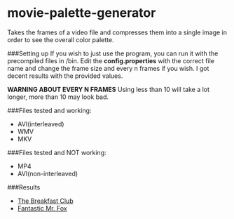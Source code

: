 movie-palette-generator
=======================

Takes the frames of a video file and compresses them into a single image in order to see the overall color palette.


###Setting up
If you wish to just use the program, you can run it with the precompiled files in /bin.  Edit the **config.properties** with the correct file name and change the frame size and every n frames if you wish.  I got decent results with the provided values.  

**WARNING ABOUT EVERY N FRAMES** Using less than 10 will take a lot longer, more than 10 may look bad.

###Files tested and working:

* AVI(interleaved)
* WMV
* MKV

###Files tested and NOT working:
* MP4
* AVI(non-interleaved)


###Results

* [The Breakfast Club](http://i.imgur.com/tcxo1nR.png)
* [Fantastic Mr. Fox](http://i.imgur.com/rPAPehX.png)


